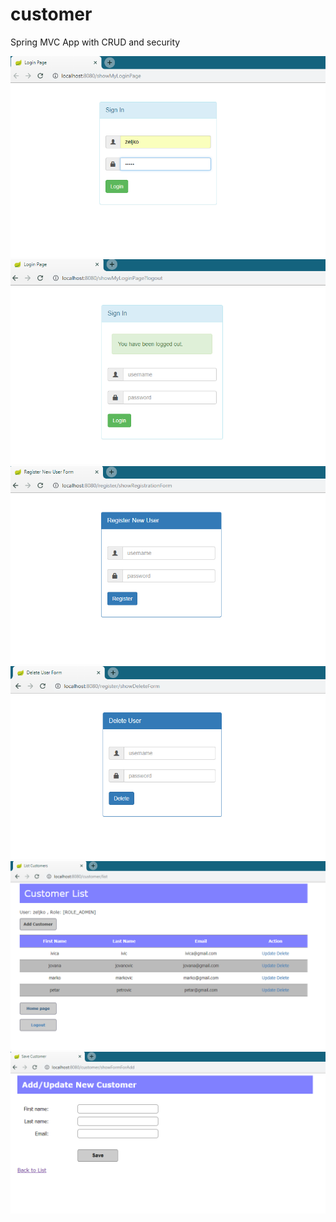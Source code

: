 # customer
Spring MVC App with CRUD and security

![](images/login.png)
![](images/logout.png)
![](images/registration.png)
![](images/delete.png)
![](images/list.png)
![](images/add.png)
